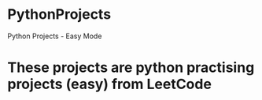 # PythonProjects
Python Projects - Easy Mode

# These projects are python practising projects (easy) from LeetCode
